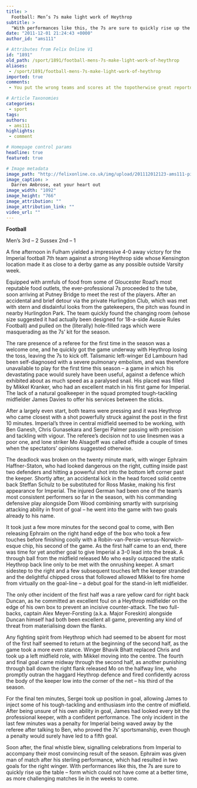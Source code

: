 ```yaml
---
title: >
  Football: Men’s 7s make light work of Heythrop
subtitle: >
  "With performances like this, the 7s are sure to quickly rise up the table."
date: "2011-12-01 21:24:43 +0000"
author_id: "ams111"

# Attributes from Felix Online V1
id: "1891"
old_path: /sport/1891/football-mens-7s-make-light-work-of-heythrop
aliases:
 - /sport/1891/football-mens-7s-make-light-work-of-heythrop
imported: true
comments:
 - You put the wrong teams and scores at the topotherwise great reportdont blame me blame the editors

# Article Taxonomies
categories:
 - sport
tags:
authors:
 - ams111
highlights:
 - comment

# Homepage control params
headline: true
featured: true

# Image metadata
image_path: "http://felixonline.co.uk/img/upload/201112012123-ams111-picture.jpg"
image_caption: >
  Darren Ambrose, eat your heart out
image_width: "1092"
image_height: "766"
image_attribution: ""
image_attribution_link: ""
video_url: ""
---
```


__Football__

Men’s 3rd – 2
 Sussex 2nd – 1

A fine afternoon in Fulham yielded a impressive 4-0 away victory for the Imperial football 7th team against a strong Heythrop side whose Kensington location made it as close to a derby game as any possible outside Varsity week.

Equipped with armfuls of food from some of Gloucester Road’s most reputable food outlets, the ever-professional 7s proceeded to the tube, soon arriving at Putney Bridge to meet the rest of the players. After an accidental and brief detour via the private Hurlingdon Club, which was met with stern and disdainful looks from the gatekeepers, the pitch was found in nearby Hurlingdon Park. The team quickly found the changing room (whose size suggested it had actually been designed for 18-a-side Aussie Rules Football) and pulled on the (literally) hole-filled rags which were masquerading as the 7s’ kit for the season.

The rare presence of a referee for the first time in the season was a welcome one, and he quickly got the game underway with Heythrop losing the toss, leaving the 7s to kick off. Talismanic left-winger Ed Lambourn had been self-diagnosed with a severe pulmonary embolism, and was therefore unavailable to play for the first time this season – a game in which his devastating pace would surely have been useful, against a defence which exhibited about as much speed as a paralysed snail. His placed was filled by Mikkel Kranker, who had an excellent match in his first game for Imperial. The lack of a natural goalkeeper in the squad prompted tough-tackling midfielder James Davies to offer his services between the sticks.

After a largely even start, both teams were pressing and it was Heythrop who came closest with a shot powerfully struck against the post in the first 10 minutes. Imperial’s three in central midfield seemed to be working, with Ben Ganesh, Chris Gunasekara and Sergei Palmer passing with precision and tackling with vigour. The referee’s decision not to use linesmen was a poor one, and lone striker Mo Alsagoff was called offside a couple of times when the spectators’ opinions suggested otherwise.

The deadlock was broken on the twenty minute mark, with winger Ephraim Haffner-Staton, who had looked dangerous on the right, cutting inside past two defenders and hitting a powerful shot into the bottom left corner past the keeper. Shortly after, an accidental kick in the head forced solid centre back Steffan Schulz to be substituted for Ross Maske, making his first appearance for Imperial. The injured German had been one of the team’s most consistent performers so far in the season, with his commanding defensive play alongside Dom Wood combining smartly with surprising attacking ability in front of goal – he went into the game with two goals already to his name.

It took just a few more minutes for the second goal to come, with Ben releasing Ephraim on the right hand edge of the box who took a few touches before finishing coolly with a Robin-van-Persie-versus-Norwich-esque chip, his second of the game. As the first half came to an end, there was time for yet another goal to give Imperial a 3-0 lead into the break. A through ball from the midfield released Mo who easily outpaced the static Heythrop back line only to be met with the onrushing keeper. A smart sidestep to the right and a few subsequent touches left the keeper stranded and the delightful chipped cross that followed allowed Mikkel to fire home from virtually on the goal-line – a debut goal for the stand-in left midfielder.

The only other incident of the first half was a rare yellow card for right back Duncan, as he committed an excellent foul on a Heythrop midfielder on the edge of his own box to prevent an incisive counter-attack. The two full-backs, captain Alex Meyer-Forsting (a.k.a. Major Foreskin) alongside Duncan himself had both been excellent all game, preventing any kind of threat from materialising down the flanks.

Any fighting spirit from Heythrop which had seemed to be absent for most of the first half seemed to return at the beginning of the second half, as the game took a more even stance. Winger Bhavik Bhatt replaced Chris and took up a left midfield role, with Mikkel moving into the centre. The fourth and final goal came midway through the second half, as another punishing through ball down the right flank released Mo on the halfway line, who promptly outran the haggard Heythrop defence and fired confidently across the body of the keeper low into the corner of the net – his third of the season.

For the final ten minutes, Sergei took up position in goal, allowing James to inject some of his tough-tackling and enthusiasm into the centre of midfield. After being unsure of his own ability in goal, James had looked every bit the professional keeper, with a confident performance. The only incident in the last few minutes was a penalty for Imperial being waved away by the referee after talking to Ben, who proved the 7s’ sportsmanship, even though a penalty would surely have led to a fifth goal.

Soon after, the final whistle blew, signalling celebrations from Imperial to accompany their most convincing result of the season. Ephraim was given man of match after his sterling performance, which had resulted in two goals for the right winger. With performances like this, the 7s are sure to quickly rise up the table – form which could not have come at a better time, as more challenging matches lie in the weeks to come.
